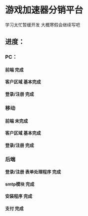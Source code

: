 # 游戏加速器分销平台
学习太忙暂缓开发
大概寒假会继续写吧
## 进度：
### PC：
  #### 前端 完成
  #### 客户区域 基本完成
  #### 登录/注册 完成
### 移动
  #### 前端 未完成
  #### 客户区域 基本完成
  #### 登录/注册 完成
### 后端
  #### 登录/注册 表单处理程序 完成
  #### smtp模块 完成
  #### 安装程序 完成
  #### 支付 完成
